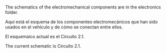 The schematics of the electromechanical components are in the electronics folder.

Aquí está el esquema de los componentes electromecánicos que han sido usados en el vehículo y de cómo se conectan entre ellos.

El esquemaico actual es el Circuito 2.1.

The current schematic is Circuito 2.1.
